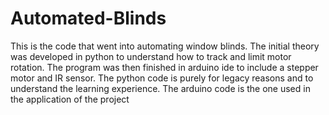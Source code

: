 # Automated-Blinds
This is the code that went into automating window blinds.
The initial theory was developed in python to understand how to track and limit motor rotation. 
The program was then finished in arduino ide to include a stepper motor and IR sensor.
The python code is purely for legacy reasons and to understand the learning experience. The arduino code is the one used in the application of the project
